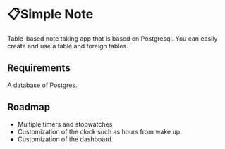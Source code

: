 # 📋Simple Note
Table-based note taking app that is based on Postgresql. You can easily create and use a table and foreign tables.

## Requirements
A database of Postgres.

## Roadmap
- Multiple timers and stopwatches
- Customization of the clock such as hours from wake up.
- Customization of the dashboard.